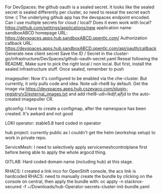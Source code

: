 For DevSpaces: the github oauth is a sealed secret.
It looks like the sealed secret is sealed differently per cluster, so need to reseal the secret each time :(
The underlying github app has the devspaces endpoint encoded. Can I use multiple secrets for cloud / local? Does it even work with local?
https://github.com/settings/applications/new
application name: sandboxABCD
homepage URL: https://devspaces.apps.hub.sandboxABCD.opentlc.com/
Authorization callback URL: https://devspaces.apps.hub.sandboxABCD.opentlc.com/api/oauth/callback
Generate new client secret
Save the ID / Secret in the cluster-go/infrastructure/DevSpaces/github-oauth-secret.yaml
Reseal following the README, Make sure to pick the right local / non local.
But first, install the sealed infrastructure stuff.
Once sealed, remember to push


imagepuller: Now it's configured to be enabled via the che-cluster. But currently, it only pulls code and idea. Note udi-rhel8 by default.
Get the image via https://devspaces.apps.hub.cszevaco.com/plugin-registry/v3/external_images.txt and add rhel8-udi=lkdjf;ajfjd to the auto-created imagepuller CR.


gitconfig: I have to create a configmap, after the namespace has been created. It's awkard and not good


LOKI operator: stable5.8 hard coded in operator


hub project: currently public as I couldn't get the helm (workshop setup) to work in private repo.

ServiceMesh: I need to selectively apply servicemeshcontrolplane first before being able to apply the whole argocd thing.

GITLAB: Hard coded domain name (including hub) at this stage.

RHACS: I created a link inco for OpenShift console, the acs link is hardcoded
RHACS: need to manually create the bundle by clicking on the console on central, then apply the bundle with:
oc apply -n stackrox-secured -f ~/Downloads/hub-Operator-secrets-cluster-init-bundle.yaml


